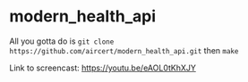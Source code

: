 # modern_health_api

All you gotta do is `git clone https://github.com/aircert/modern_health_api.git` then `make`

Link to screencast: https://youtu.be/eAOL0tKhXJY
